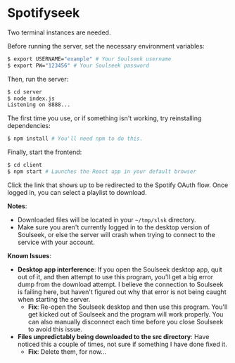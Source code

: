 # Spotifyseek

Two terminal instances are needed.

Before running the server, set the necessary environment variables:

```sh
$ export USERNAME="example" # Your Soulseek username
$ export PW="123456" # Your Soulseek password
```

Then, run the server:

```sh
$ cd server
$ node index.js
Listening on 8888...
```

The first time you use, or if something isn't working, try reinstalling dependencies:

```sh
$ npm install # You'll need npm to do this.
```

Finally, start the frontend:

```sh
$ cd client
$ npm start # Launches the React app in your default browser
```

Click the link that shows up to be redirected to the Spotify OAuth flow. Once logged in, you can select a playlist to download.

**Notes**:

- Downloaded files will be located in your `~/tmp/slsk` directory.
- Make sure you aren't currently logged in to the desktop version of Soulseek, or else the server will crash when trying to connect to the service with your account.

**Known Issues**:

- **Desktop app interference**: If you open the Soulseek desktop app, quit out of it, and then attempt to use this program, you'll get a big error dump from the download attempt. I believe the connection to Soulseek is failing here, but haven't figured out why that error is not being caught when starting the server.
  - **Fix**: Re-open the Soulseek desktop and then use this program. You'll get kicked out of Soulseek and the program will work properly. You can also manually disconnect each time before you close Soulseek to avoid this issue.
- **Files unpredictably being downloaded to the src directory**: Have noticed this a couple of times, not sure if something I have done fixed it.
  - **Fix**: Delete them, for now...
